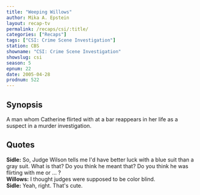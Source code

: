 ```yaml
---
title: "Weeping Willows"
author: Mika A. Epstein
layout: recap-tv
permalink: /recaps/csi/:title/
categories: ["Recaps"]
tags: ["CSI: Crime Scene Investigation"]
station: CBS
showname: "CSI: Crime Scene Investigation"
showslug: csi
season: 5  
epnum: 22 
date: 2005-04-28
prodnum: 522 
---
```


## Synopsis

A man whom Catherine flirted with at a bar reappears in her life as a suspect in a murder investigation.

## Quotes

**Sidle:** So, Judge Wilson tells me I'd have better luck with a blue suit than a gray suit. What is that? Do you think he meant that? Do you think he was flirting with me or ... ?  
**Willows:** I thought judges were supposed to be color blind.  
**Sidle:** Yeah, right. That's cute.